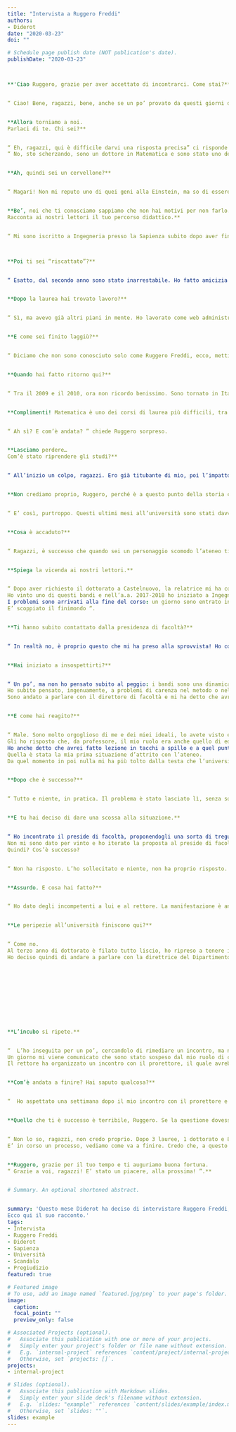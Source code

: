 ```yaml
---
title: "Intervista a Ruggero Freddi"
authors:
- Diderot
date: "2020-03-23"
doi: ""

# Schedule page publish date (NOT publication's date).
publishDate: "2020-03-23"



**'Ciao Ruggero, grazie per aver accettato di incontrarci. Come stai?**


“ Ciao! Bene, ragazzi, bene, anche se un po’ provato da questi giorni di reclusione forzata. La situazione andava gestita con un po’ più di determinazione sin dall’inizio, dal periodo degli “inviti a non fare”, dei “si consiglia di” , cioè, o te ne freghi o imponi subito dei divieti. Comunque adesso c’è poco da lamentarsi, seguiamo le regole e speriamo tutti si sistemi ”.


**Allora torniamo a noi. 
Parlaci di te. Chi sei?**


“ Eh, ragazzi, qui è difficile darvi una risposta precisa” ci risponde Ruggero facendosi una risata.
“ No, sto scherzando, sono un dottore in Matematica e sono stato uno dei tanti co-docenti di Sapienza. Attualmente il mio lavoro è in pausa, ma ho speso tanti anni all’università, sia in qualità di studente che di professore ”.


**Ah, quindi sei un cervellone?**


“ Magari! Non mi reputo uno di quei geni alla Einstein, ma so di essere bravo, ho avuto conferme nella mia esperienza lavorativa. Non voglio esagerare, ma ho comunque tre lauree e un dottorato alle spalle, penso di avere un curriculum molto valido. Ammetto, però, che è un po’ nel mio carattere tenermi in gran considerazione e voler primeggiare! ”.


**Be’, noi che ti conosciamo sappiamo che non hai motivi per non farlo.
Racconta ai nostri lettori il tuo percorso didattico.**


“ Mi sono iscritto a Ingegneria presso la Sapienza subito dopo aver finito il liceo; non avevo un grande cultura di base anni fa, ma ho sempre amato i computer e da ragazzino avevo imparato ad usarli da completo autodidatta. Ciononostante, il mio primo anno da studente universitario è stato un flop totale, non frequentavo, non studiavo, non davo esami, devo essere sincero ”.



**Poi ti sei “riscattato”?**


“ Esatto, dal secondo anno sono stato inarrestabile. Ho fatto amicizia con dei pazzi totali, i più bravi del corso: questi ragazzi il giorno studiavano, la sera leggevano libri insieme e il finesettimana giravano per i musei di Roma. Mi hanno affascinato subito e sono diventato loro amico e ovviamente questo mi ha riportato sulla retta via,  in un certo senso. Ricordo che, dopo alcuni mesi e svariati esami, c’era una competizione giocosa tra di noi, che mi ha reso uno dei migliori studenti del mio anno. Dal terzo anno ho vinto alcune borse di studio grazie alla mia media e poi ho tirato dritto fino all’ultimo anno, il 2003, quando finalmente mi sono laureato con una tesi orientata alla matematica, sull’intelligenza artificiale e sul flusso di dati ”.


**Dopo la laurea hai trovato lavoro?**


“ Sì, ma avevo già altri piani in mente. Ho lavorato come web administrator per Arci Italia subito dopo essermi laureato, ma è stata una parentesi davvero breve perché poi  ho lasciato tutto per la California, per San Francisco ”.


**E come sei finito laggiù?**


“ Diciamo che non sono conosciuto solo come Ruggero Freddi, ecco, mettiamola in questi termini. E’ in California che ha avuto inizio la mia carriera nell’industria pornografica con lo pseudonimo di Carlo Masi e anche lì sono diventato uno dei più famosi, tant’è che in quel settore sono conosciuto a livello mondiale. La mia vita a San Francisco era in tutto e per tutto quella di una star e per anni ho goduto di un successo enorme ”.


**Quando hai fatto ritorno qui?**


“ Tra il 2009 e il 2010, ora non ricordo benissimo. Sono tornato in Italia lasciando in California una vita del tutto lontana da quella dello studente, che, poveretto, deve spaccarsi la schiena sui libri, ma ho deciso comunque di riprendere il mio percorso universitario e di iscrivermi, stavolta, a Matematica, sempre presso La Sapienza ”.


**Complimenti! Matematica è uno dei corsi di laurea più difficili, tra l’altro uno dei ragazzi di Diderot ha cominciato proprio lì.**


“ Ah sì? E com’è andata? ” chiede Ruggero sorpreso.


**Lasciamo perdere…
Com’è stato riprendere gli studi?**


“ All’inizio un colpo, ragazzi. Ero già titubante di mio, poi l’impatto con una realtà lontanissima da quella di Carlo Masi non ha aiutato per niente, ma in poco tempo ho ritrovato, con piacere, le mie vecchie qualità. Sono molto competitivo e quando incontro un problema lo affronto: Matematica non è affatto una laurea semplice e ho studiato con costanza. Fino alla triennale ho collezionato solo 30 e poi mi sono laureato con la lode. Ho deciso di continuare per la specialistica, la quale è stata molto più difficile per via degli argomenti più recenti però sono riuscito a farmi valere anche lì. Sono andato avanti con un altro 100 e lode, poi il dottorato presso l’istituto S.B.A.I.  che ho concluso nel Febbraio 2020 con “ottimo” …  Ora però mi fate sembrare noioso! “.


**Non crediamo proprio, Ruggero, perché è a questo punto della storia che arrivano sorprese inattese e non gradite, potremmo dire.**


“ E’ così, purtroppo. Questi ultimi mesi all’università sono stati davvero stressanti e molto spesso spiacevoli”.


**Cosa è accaduto?**


“ Ragazzi, è successo che quando sei un personaggio scomodo l’ateneo ti prende e ti butta fuori a calci, ecco cos’è successo. Le scelte che ognuno fa nella vita privata non dovrebbero mai, in nessuna maniera, pregiudicare la propria carriera lavorativa ”.


**Spiega la vicenda ai nostri lettori.**


“ Dopo aver richiesto il dottorato a Castelnuovo, la relatrice mi ha consigliato di fare invece richiesta allo S.B.A.I. , il dipartimento dell’ateneo che si occupa di fare ricerca sperimentale in campo ingegneristico, chimico, fisico, matematico … Insomma, un buon punto di partenza per me. Una volta entrato allo S.B.A.I. , dove lavoravo come dottorando, ho potuto iniziare ad applicarmi per bandi di docenza e co-docenza, avvicinandomi un po’ di più al mio sogno di diventare professore e ricercato universitario.
Ho vinto uno di questi bandi e nell’a.a. 2017-2018 ho iniziato a Ingegneria Meccanica. Il corso è andato bene, i ragazzi mi seguivano tranquillamente, posso dire di essere stato molto attento a svolgere il mio lavoro nel modo migliore possibile. 
I problemi sono arrivati alla fine del corso: un giorno sono entrato in aula e ho scambiato alcune chiacchiere con i ragazzi prima di cominciare, come al solito, e dato che il 10 Giugno si sarebbe tenuto il gay pride ho fatto riferimento alla manifestazione, chiedendo se loro avrebbero partecipato e che sarebbe stato bello se lo avessero fatto.
E’ scoppiato il finimondo “.


**Ti hanno subito contattato dalla presidenza di facoltà?**


“ In realtà no, è proprio questo che mi ha preso alla sprovvista! Ho concluso il corso in tranquillità e quell’anno è stato pubblicato un altro bando di co-docenza cui però sono arrivato secondo, ma io ho notato un’irregolarità nella richiesta di applicazione di alcuni partecipanti, tra cui il primo classificato e giustamente ho chiesto ricorso. Risultato: il testo del bando è stato modificato, il concorso è stato fatto una seconda volta e io sono arrivato ultimo, mentre il primo classificato è rimasto il primo classificato “.


**Hai iniziato a insospettirti?**


“ Un po’, ma non ho pensato subito al peggio: i bandi sono una dinamica complicata in ateneo e perderne uno non vuol dire automaticamente essere escluso da tutti gli altri. Alcuni colleghi, anzi, sono molto gentili e ti girano i testi dei bandi che sanno che potrebbero interessarti. Non mi sono preoccupato troppo, insomma, soltanto che dopo un paio di settimane mi ha chiamato la mia vecchia agenzia dalla California dicendomi che il mio dipartimento era furioso con me e che la notizia era ovunque.
Ho subito pensato, ingenuamente, a problemi di carenza nel metodo o nella mia preparazione, ad una perdita di fiducia degli studenti nei miei confronti, qualcosa del genere.
Sono andato a parlare con il direttore di facoltà e mi ha detto che avrei dovuto tenere d’ora in poi sempre la politica al di fuori dell’università, riferendosi alla mia domanda di mesi prima circa il gay pride “.


**E come hai reagito?**


“ Male. Sono molto orgoglioso di me e dei miei ideali, lo avete visto e quando mi sento attaccato dico tutto quello che mi passa per la testa.
Gli ho risposto che, da professore, il mio ruolo era anche quello di educatore e che per me era importante difendere quello che io sono, perché è così, ragazzi. Il gay pride è una manifestazione eccentrica, caotica, che attira sempre tante critiche, ma è un traguardo inimmaginabile per chi, come me, ha il dovere di difendere la propria vita e le proprie idee. Questo non va mai dimenticato. Cioè, rega, c’è gente che è morta per questa causa, è stata calpestata, derisa e torturata per secoli e io, Ruggero Freddi, ho diritto e dovere di parlarne. Soprattutto nel momento in cui sono un professore.
Ho anche detto che avrei fatto lezione in tacchi a spillo e a quel punto il direttore è completamente uscito di testa. –Ci deve solo provare!- ha iniziato a dire e io, da bravo rompicoglioni quale sono, ho replicato:  -Secondo lei i transessuali e gli omosessuali non devono mettere piede in università ?-.
Quella è stata la mia prima situazione d’attrito con l’ateneo.
Da quel momento in poi nulla mi ha più tolto dalla testa che l’università facesse discriminazioni di questo genere “.


**Dopo che è successo?**


“ Tutto e niente, in pratica. Il problema è stato lasciato lì, senza soluzioni e un mese dopo la discussione il mio nome è finito dappertutto, su tutti i siti immaginabili e su network come la CNN; poi Spotted Sapienza ha condiviso uno dei video che ho caricato sul mio profilo Facebook e tanti ragazzi hanno commentato –Ma quello è Carlo Masi-, perché, appunto, sono stato uno dei più famosi. I commenti, ci tengo a dirlo, non erano offensivi nella maggior parte dei casi, erano solo sorpresi di riconoscermi in uno dei professori. Dagospia ha letto la notizia e ha iniziato a fare gossip, quindi è scoppiato il caso Carlo Masi, mi hanno chiamato tutte le testate, il Corriere, la D’Urso, davvero tutti. Quelli del Corriere sono addirittura entrati in aula mentre tenevo lezione e da quel momento in poi gli studenti hanno iniziato ad accusarmi sui social di essere poco professionale. Era colpa mia se la troupe televisiva entrava in aula? “.


**E tu hai deciso di dare una scossa alla situazione.**


“ Ho incontrato il preside di facoltà, proponendogli una sorta di tregua: loro avrebbero ignorato tutti gli scoop del momento e io avrei rilasciato interviste neutrali, in cui non insultavo né insinuavo giudizi negativi nei confronti dell’università, d’altronde, io aveva discusso soltanto con il direttore, la Sapienza non mi aveva fatto nessun torto. Per di più, per far vedere che ero realmente intenzionato a porre fine a tutti le polemiche, ho proposto al direttore del dipartimento di organizzare una manifestazione, con tanto di conferenza, sui temi dell’omofobia, del gay pride, della comunità LGBT e sull’HIV. Inutile dire che ha rifiutato la mia proposta.
Non mi sono dato per vinto e ho iterato la proposta al preside di facoltà, che invece ha subito accettato e addirittura mi ha indicato alcuni docenti di Medicina per farli intervenire in materia di prevenzione sessuale e circa la diffusione dell’HIV. Ho contattato LINK, ANLAIDS, varie associazioni che operano in Italia per supportare la causa di chi soffre di questa terribile malattia  e poi ho inviato tutto il materiale al preside, per avere un’ultima conferma e soprattutto perché lui stesso mi aveva chiesto di aggiornarlo “.
Quindi? Cos’è successo?


“ Non ha risposto. L’ho sollecitato e niente, non ha proprio risposto. Quando l’ho incontrato di nuovo ha iniziato a dire che non c’erano autorizzazioni per la manifestazione, né c’erano mai state, anche se lui stesso era stato il primo ad essere d’accordo con me. Cioè, lui mi aveva persino fornito i contatti ! “.


**Assurdo. E cosa hai fatto?**


“ Ho dato degli incompetenti a lui e al rettore. La manifestazione è andata a monte, non vi dico la figura di merda che ho fatto con tutte quelle associazioni che avevo invitato e curiosamente non ho vinto più un bando quell’anno, nonostante la mia esperienza in corsi, lezioni, tutoraggi. La situazione ha impiegato un po’ di tempo a calmarsi, io stesso ce ne ho messo parecchio, ma fortunatamente i miei colleghi mi supportavano e piano piano sono tornato alla quotidianità della mia vita da dottorando “.


**Le peripezie all’università finiscono qui?**


“ Come no.
Al terzo anno di dottorato è filato tutto liscio, ho ripreso a tenere i corsi con un buon rendimento e ho migliorato l’organizzazione nelle lezioni. Arrivato al quarto anno, il 2019, quello in cui avrei terminato il mio dottorato, mi è stata proposta una co-docenza con un professore di Analisi I dello S.B.A.I.  e ho subito accettato. Ho iniziato a tenere le lezioni presso Ingegneria Gestionale, che faceva afferenza al dipartimento di Informatica e Sistemistica, desideroso di ampliare il mio curriculum. Insomma, arrivato alla 50° ora di lezione ho iniziato a sentire, da voci di corridoio, che qualcuno mi avrebbe presto tolto la co-docenza, che qualcuno riferiva che nelle mie classi vi erano problemi, ma non mi era stata rivolta alcuna accusa formale e infatti non ho mai replicato perché non conoscevo le fonti. Un collega e la mia relatrice, poi, si sono essi ad osservare le poche ore di lezione che mi rimanevano prima di terminare il corso e dopo ho saputo che convenivano che le mie lezioni erano perfettamente in linea con le altre. 
Ho deciso quindi di andare a parlare con la direttrice del Dipartimento cui facevo riferimento, che si rifiuta di incontrarmi “.











**L’incubo si ripete.**


“  L’ho inseguita per un po’, cercandolo di rimediare un incontro, ma niente, non sono mai riuscito a parlarle.
Un giorno mi viene comunicato che sono stato sospeso dal mio ruolo di co-docente e che sarei stato sostituito. A quel punto mi sono infuriato, ho scritto a tutti, al direttore, alla relatrice, al preside, al rettore, ma nessuno mi ha risposto esaustivamente. Avevo lavorato 60 ore a nero, senza che mi avessero fatto firmare un contratto ed esigevo delle spiegazioni, oltre a ricevere un pagamento.
Il rettore ha organizzato un incontro con il prorettore, il quale avrebbe dovuto organizzare un altro incontro con la mia relatrice, ma niente. Mi hanno rimbalzato da un appuntamento all’altro senza che mi venissero date spiegazioni e motivazioni valide per una decisione così drastica. E guardate che essere rimossi dal proprio ruolo in un ateneo è un avvenimento grave, è una vera e propria macchia sul curriculum vitae “.


**Com’è andata a finire? Hai saputo qualcosa?**


“  Ho aspettato una settimana dopo il mio incontro con il prorettore e poi una decina di giorni ancora, ma non ho ricevuto risposta, né una data per un appuntamento. Ho deciso quindi di contattare un legale e di dare inizio ad una vertenza che è tuttora in svolgimento. Dopodiché, ho perso l’ennesimo bando e ho deciso di allontanarmi dall’università. Ora aspetto che questa situazione si smuova e che io riesca a ricevere delle spiegazioni “.


**Quello che ti è successo è terribile, Ruggero. Se la questione dovesse risolversi, credi che tornerai ad insegnare?**


“ Non lo so, ragazzi, non credo proprio. Dopo 3 lauree, 1 dottorato e 8 insegnamenti sono stato cestinato senza una lettera di spiegazioni e senza un colloquio, sinceramente sono deluso.
E’ in corso un processo, vediamo come va a finire. Credo che, a questo punto, la mia carriera come professore sia rovinata in tutte le università di Italia. Forse parteciperò ad altri concorsi, per ora non lo so, ma mi sarebbe piaciuto continuare con la mia attività di ricerca”.


**Ruggero, grazie per il tuo tempo e ti auguriamo buona fortuna.
“ Grazie a voi, ragazzi! E’ stato un piacere, alla prossima! ”.**


# Summary. An optional shortened abstract.


summary: 'Questo mese Diderot ha deciso di intervistare Ruggero Freddi, professore dell’università La Sapienza di Roma dalla storia singolare: c’è chi lo conosce come Carlo Masi, divo dell’industria pornografica e chi come ingegnere e matematico brillante. Purtroppo, nel corso della sua vita Ruggero si è ritrovato in un altro, spiacevole ruolo, quello di insegnante letteralmente cacciato dall’ateneo per via delle sue scelte.
Ecco qui il suo racconto.'
tags:
- Intervista
- Ruggero Freddi
- Diderot
- Sapienza
- Università
- Scandalo
- Pregiudizio
featured: true

# Featured image
# To use, add an image named `featured.jpg/png` to your page's folder. 
image:
  caption: 
  focal_point: ""
  preview_only: false

# Associated Projects (optional).
#   Associate this publication with one or more of your projects.
#   Simply enter your project's folder or file name without extension.
#   E.g. `internal-project` references `content/project/internal-project/index.md`.
#   Otherwise, set `projects: []`.
projects:
- internal-project

# Slides (optional).
#   Associate this publication with Markdown slides.
#   Simply enter your slide deck's filename without extension.
#   E.g. `slides: "example"` references `content/slides/example/index.md`.
#   Otherwise, set `slides: ""`.
slides: example
---
```



